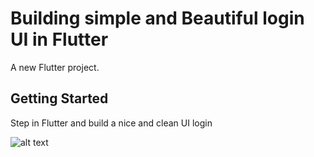 # Building simple and Beautiful login UI in Flutter

A new Flutter project.

## Getting Started

Step in Flutter and build a nice and  clean UI login

![alt text](http://url/to/img.png)
